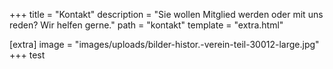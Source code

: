 +++
title = "Kontakt"
description = "Sie wollen Mitglied werden oder mit uns reden? Wir helfen gerne."
path = "kontakt"
template = "extra.html"

[extra]
image = "images/uploads/bilder-histor.-verein-teil-30012-large.jpg"
+++
test